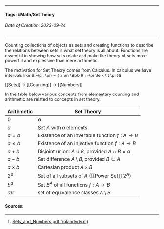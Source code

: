 __________________________________________________________________________
#### **Tags:** #Math/SetTheory 
###### *Date of Creation: 2023-09-24*
__________________________________________________________________________

Counting collections of objects as sets and creating functions to describe the relations between sets is what set theory is all about. Functions are essential in showing how sets relate and make the theory of sets more powerful and expressive than mere arithmetic.

The motivation for Set Theory comes from Calculus. In calculus we have intervals like $[-\pi, \pi) = { x \in \Bbb R : -\pi \le x \lt \pi }$

[[Sets]] -> [[Counting]] -> [[Numbers]]

In the table below various concepts from elementary counting and arithmetic are related to concepts in set theory. 

| Arithmetic | Set Theory |
| -----------| -----------|
| $0$ | $\emptyset$ |
| $a$ | Set $A$ with $a$ elements |
| $a = b$| Existence of an invertible function $f:A \rightarrow B$ |
| $a \le b$ | Existence of an injective function $f:A \rightarrow B$ |
| $a + b$ | Disjoint union: $A \cup B$, provided $A \cap B = \emptyset$ |
| $a -b$ | Set difference $A \setminus B$, provided $B \subseteq A$ |
| $a \times b$ | Cartesian product $A \times B$ |
| $2^a$ | Set of all subsets of $A$ ([[Power Set]] $2^A$) |
| $b^a$ | Set $B^A$ of all functions $f: A \rightarrow B$ |
| $a/r$ | set of equivalence classes $A \setminus B$ |



#### Sources:
__________________________________________________________________________
1. [Sets_and_Numbers.pdf (rolandvdv.nl)](https://www.rolandvdv.nl/Sets_and_Numbers.pdf)
